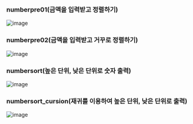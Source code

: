 ### numberpre01(금액을 입력받고 정렬하기)
![image](https://github.com/Kimchaeeuny/game/assets/120534069/7c5660e3-405e-4084-91cd-ceb4fc26e550)

### numberpre02(금액을 입력받고 거꾸로 정렬하기)
![image](https://github.com/Kimchaeeuny/game/assets/120534069/4e416302-0127-44e4-b346-6ff2f7d16e78)

### numbersort(높은 단위, 낮은 단위로 숫자 출력)
![image](https://github.com/Kimchaeeuny/game/assets/120534069/bc2e2acc-7160-4984-8f2c-70fb41806cb2)

### numbersort_cursion(재귀를 이용하여 높은 단위, 낮은 단위로 출력)
![image](https://github.com/Kimchaeeuny/game/assets/120534069/3b4a0e73-d346-4aa4-900f-e1448b589a5d)
